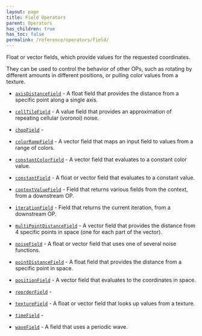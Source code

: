 ```yaml
---
layout: page
title: Field Operators
parent: Operators
has_children: true
has_toc: false
permalink: /reference/operators/field/
---
```


Float or vector fields, which provide values for the requested coordinates.

They can be used to control the behavior of other OPs, such as rotating by
different amounts in different positions, or pulling color values from a
texture.

* [`axisDistanceField`](axisDistanceField/) - A float field that provides the distance from a specific point along a single axis.

* [`cellTileField`](cellTileField/) - A value field that provides an approximation of repeating cellular (voronoi) noise.
* [`chopField`](chopField/) - 
* [`colorRampField`](colorRampField/) - A vector field that maps an input field to values from a range of colors.
* [`constantColorField`](constantColorField/) - A vector field that evaluates to a constant color value.
* [`constantField`](constantField/) - A float or vector field that evaluates to a constant value.
* [`contextValueField`](contextValueField/) - Field that returns various fields from the context, from a downstream OP.
* [`iterationField`](iterationField/) - Field that returns the current iteration, from a downstream OP.
* [`multiPointDistanceField`](multiPointDistanceField/) - A vector field that provides the distance from 4 specific points in space (one for each part of the vector).

* [`noiseField`](noiseField/) - A float or vector field that uses one of several noise functions.
* [`pointDistanceField`](pointDistanceField/) - A float field that provides the distance from a specific point in space.

* [`positionField`](positionField/) - A vector field that evaluates to the coordinates in space.
* [`reorderField`](reorderField/) - 
* [`textureField`](textureField/) - A float or vector field that looks up values from a texture.
* [`timeField`](timeField/) - 
* [`waveField`](waveField/) - A field that uses a periodic wave.

